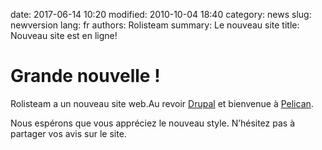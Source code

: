 date: 2017-06-14 10:20
modified: 2010-10-04 18:40
category: news
slug: newversion
lang: fr
authors: Rolisteam
summary: Le nouveau site
title: Nouveau site est en ligne!

# Grande nouvelle !

Rolisteam a un nouveau site web.Au revoir [Drupal](https://www.drupal.org) et bienvenue à [Pelican](https://getpelican.com).

Nous espérons que vous appréciez le nouveau style. N’hésitez pas à partager vos avis sur le site.
